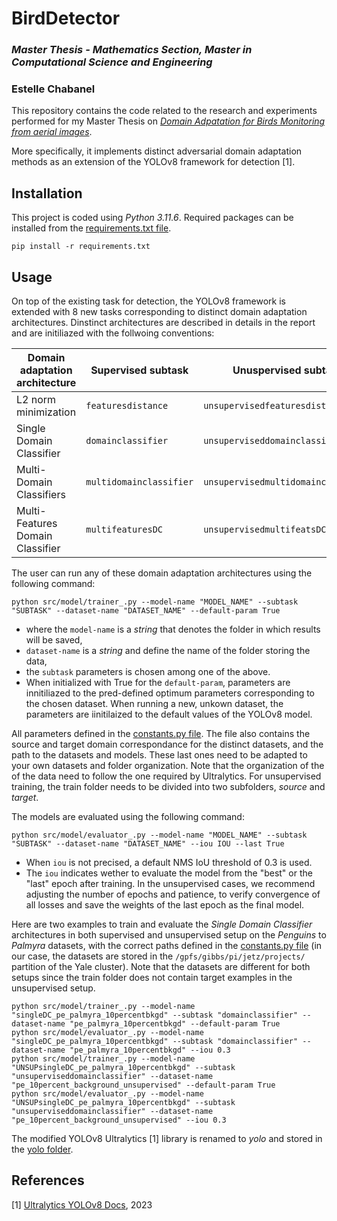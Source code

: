 # BirdDetector
  
### *Master Thesis - Mathematics Section, Master in Computational Science and Engineering*
### Estelle Chabanel
    
  
This repository contains the code related to the research and experiments performed for my Master Thesis on *[Domain Adpatation for Birds Monitoring from aerial images](MasterThesis.pdf)*.   
  
More specifically, it implements distinct adversarial domain adaptation methods as an extension of the YOLOv8 framework for detection [1].  
  
  
## Installation  

This project is coded using *Python 3.11.6*. Required packages can be installed from the [requirements.txt file](requirements.txt).
````
pip install -r requirements.txt
````

## Usage

On top of the existing task for detection, the YOLOv8 framework is extended with 8 new tasks corresponding to distinct domain adaptation architectures. Dinstinct architectures are described in details in the report and are initiliazed with the follwoing conventions:

|  Domain adaptation architecture  |    Supervised subtask   |          Unuspervised subtask       |  
| -------------------------------- | ----------------------- | ----------------------------------- |
|        L2 norm minimization      |   `featuresdistance`    |     `unsupervisedfeaturesdistance`    |  
|     Single Domain Classifier     |   `domainclassifier`    |    `unsuperviseddomainclassifier`   |  
|     Multi-Domain Classifiers     | `multidomainclassifier` | `unsupervisedmultidomainclassifier` |  
| Multi-Features Domain Classifier |    `multifeaturesDC`    |     `unsupervisedmultifeatsDC`      |  

The user can run any of these domain adaptation architectures using the following command:
````
python src/model/trainer_.py --model-name "MODEL_NAME" --subtask "SUBTASK" --dataset-name "DATASET_NAME" --default-param True
````

* where the `model-name` is a *string* that denotes the folder in which results will be saved, 
* `dataset-name` is a *string* and define the name of the folder storing the data, 
* the `subtask` parameters is chosen among one of the above.
* When initialized with True for the `default-param`, parameters are innitiliazed to the pred-defined optimum parameters corresponding to the chosen dataset. When running a new, unkown dataset, the parameters are iinitilaized to the default values of the YOLOv8 model.  
  
All parameters defined in the [constants.py file](src/model/constants.py). The file also contains the source and target domain correspondance for the distinct datasets, and the path to the datasets and models. These last ones need to be adapted to your own datasets and folder organization. Note that the organization of the of the data need to follow the one required by Ultralytics. For unsupervised training, the train folder needs to be divided into two subfolders, *source* and *target*.

The models are evaluated using the following command:
````
python src/model/evaluator_.py --model-name "MODEL_NAME" --subtask "SUBTASK" --dataset-name "DATASET_NAME" --iou IOU --last True
````
* When `iou` is not precised, a default NMS IoU threshold of 0.3 is used. 
* The `iou` indicates wether to evaluate the model from the "best" or the "last" epoch after training. In the unsupervised cases, we recommend adjusting the number of epochs and patience, to verify convergence of all losses and save the weights of the last epoch as the final model.  
   
Here are two examples to train and evaluate the *Single Domain Classifier* architectures in both supervised and unsupervised setup on the *Penguins* to *Palmyra* datasets, with the correct paths defined in the [constants.py file](src/model/constants.py) (in our case, the datasets are stored in the `/gpfs/gibbs/pi/jetz/projects/` partition of the Yale cluster). Note that the datasets are different for both setups since the train folder does not contain target examples in the unsupervised setup.
````
python src/model/trainer_.py --model-name "singleDC_pe_palmyra_10percentbkgd" --subtask "domainclassifier" --dataset-name "pe_palmyra_10percentbkgd" --default-param True  
python src/model/evaluator_.py --model-name "singleDC_pe_palmyra_10percentbkgd" --subtask "domainclassifier" --dataset-name "pe_palmyra_10percentbkgd" --iou 0.3  
python src/model/trainer_.py --model-name "UNSUPsingleDC_pe_palmyra_10percentbkgd" --subtask "unsuperviseddomainclassifier" --dataset-name "pe_10percent_background_unsupervised" --default-param True  
python src/model/evaluator_.py --model-name "UNSUPsingleDC_pe_palmyra_10percentbkgd" --subtask "unsuperviseddomainclassifier" --dataset-name "pe_10percent_background_unsupervised" --iou 0.3  
````
    

The modified YOLOv8 Ultralytics [1] library is renamed to *yolo* and stored in the [yolo folder](yolo).


## References

<a id="1">[1]</a> 
[Ultralytics YOLOv8 Docs](https://docs.ultralytics.com/), 2023
